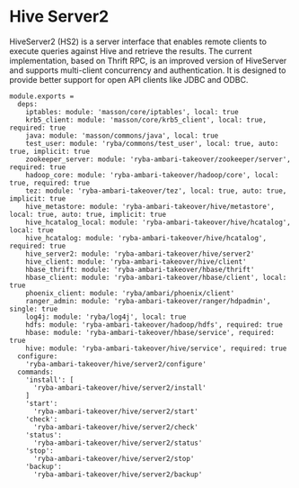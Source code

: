 
# Hive Server2

HiveServer2 (HS2) is a server interface that enables remote clients to execute
queries against Hive and retrieve the results. The current implementation, based
on Thrift RPC, is an improved version of HiveServer and supports multi-client
concurrency and authentication. It is designed to provide better support for
open API clients like JDBC and ODBC.

    module.exports =
      deps:
        iptables: module: 'masson/core/iptables', local: true
        krb5_client: module: 'masson/core/krb5_client', local: true, required: true
        java: module: 'masson/commons/java', local: true
        test_user: module: 'ryba/commons/test_user', local: true, auto: true, implicit: true
        zookeeper_server: module: 'ryba-ambari-takeover/zookeeper/server', required: true
        hadoop_core: module: 'ryba-ambari-takeover/hadoop/core', local: true, required: true
        tez: module: 'ryba-ambari-takeover/tez', local: true, auto: true, implicit: true
        hive_metastore: module: 'ryba-ambari-takeover/hive/metastore', local: true, auto: true, implicit: true
        hive_hcatalog_local: module: 'ryba-ambari-takeover/hive/hcatalog', local: true
        hive_hcatalog: module: 'ryba-ambari-takeover/hive/hcatalog', required: true
        hive_server2: module: 'ryba-ambari-takeover/hive/server2'
        hive_client: module: 'ryba-ambari-takeover/hive/client'
        hbase_thrift: module: 'ryba-ambari-takeover/hbase/thrift'
        hbase_client: module: 'ryba-ambari-takeover/hbase/client', local: true
        phoenix_client: module: 'ryba/ambari/phoenix/client'
        ranger_admin: module: 'ryba-ambari-takeover/ranger/hdpadmin', single: true
        log4j: module: 'ryba/log4j', local: true
        hdfs: module: 'ryba-ambari-takeover/hadoop/hdfs', required: true
        hbase: module: 'ryba-ambari-takeover/hbase/service', required: true
        hive: module: 'ryba-ambari-takeover/hive/service', required: true
      configure:
        'ryba-ambari-takeover/hive/server2/configure'
      commands:
        'install': [
          'ryba-ambari-takeover/hive/server2/install'
        ]
        'start':
          'ryba-ambari-takeover/hive/server2/start'
        'check':
          'ryba-ambari-takeover/hive/server2/check'
        'status':
          'ryba-ambari-takeover/hive/server2/status'
        'stop':
          'ryba-ambari-takeover/hive/server2/stop'
        'backup':
          'ryba-ambari-takeover/hive/server2/backup'
